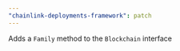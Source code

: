 ```yaml
---
"chainlink-deployments-framework": patch
---
```


Adds a `Family` method to the `Blockchain` interface
